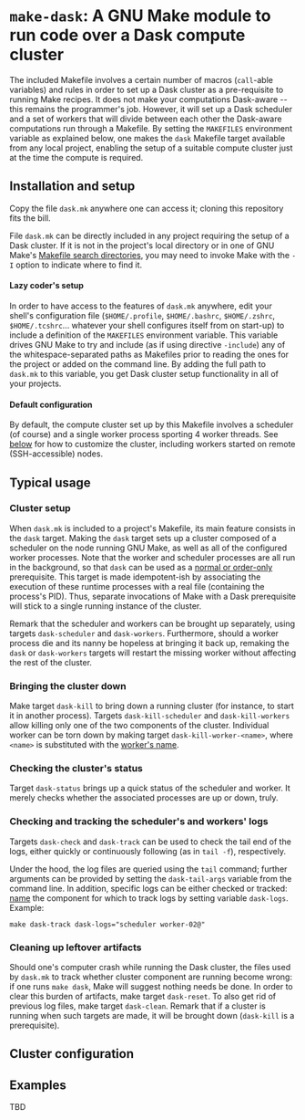 # `make-dask`: A GNU Make module to run code over a Dask compute cluster

The included Makefile involves a certain number of macros (`call`-able variables) and rules in order to set up a Dask
cluster as a pre-requisite to running Make recipes. It does not make your computations Dask-aware -- this remains the
programmer's job. However, it will set up a Dask scheduler and a set of workers that will divide between each other the
Dask-aware computations run through a Makefile. By setting the `MAKEFILES` environment variable as explained below, one
makes the `dask` Makefile target available from any local project, enabling the setup of a suitable compute cluster just
at the time the compute is required.

## Installation and setup

Copy the file `dask.mk` anywhere one can access it; cloning this repository fits the bill.

File `dask.mk` can be directly included in any project requiring the setup of a Dask cluster. If it is not in the
project's local directory or in one of GNU Make's
[Makefile search directories](https://www.gnu.org/software/make/manual/html_node/Include.html#Include), you may need to
invoke Make with the `-I` option to indicate where to find it.

#### Lazy coder's setup

In order to have access to the features of `dask.mk` anywhere, edit your shell's configuration file (`$HOME/.profile`,
`$HOME/.bashrc`, `$HOME/.zshrc`, `$HOME/.tcshrc`... whatever your shell configures itself from on start-up) to include a
definition of the `MAKEFILES` environment variable. This variable drives GNU Make to try and include (as if using
directive `-include`) any of the whitespace-separated paths as Makefiles prior to reading the ones for the project or
added on the command line. By adding the full path to `dask.mk` to this variable, you get Dask cluster setup
functionality in all of your projects.

#### Default configuration

By default, the compute cluster set up by this Makefile involves a scheduler (of course) and a single worker process
sporting 4 worker threads. See [below](#clusterconfig) for how to customize the cluster, including workers started on
remote (SSH-accessible) nodes.

## Typical usage

### Cluster setup

When `dask.mk` is included to a project's Makefile, its main feature consists in the `dask` target. Making the `dask`
target sets up a cluster composed of a scheduler on the node running GNU Make, as well as all of the configured worker
processes. Note that the worker and scheduler processes are all run in the background, so that `dask` can be used as a
[normal or order-only](https://www.gnu.org/software/make/manual/html_node/Prerequisite-Types.html#Prerequisite-Types)
prerequisite. This target is made idempotent-ish by associating the execution of these runtime processes with a real
file (containing the process's PID).  Thus, separate invocations of Make with a Dask prerequisite will stick to a single
running instance of the cluster.

Remark that the scheduler and workers can be brought up separately, using targets `dask-scheduler` and `dask-workers`.
Furthermore, should a worker process die and its nanny be hopeless at bringing it back up, remaking the `dask` or
`dask-workers` targets will restart the missing worker without affecting the rest of the cluster.

### Bringing the cluster down

Make target `dask-kill` to bring down a running cluster (for instance, to start it in another process). Targets
`dask-kill-scheduler` and `dask-kill-workers` allow killing only one of the two components of the cluster. Individual
worker can be torn down by making target `dask-kill-worker-<name>`, where `<name>` is substituted with the [worker's
name](#clusterconfig).

### Checking the cluster's status

Target `dask-status` brings up a quick status of the scheduler and worker. It merely checks whether the associated
processes are up or down, truly.

### Checking and tracking the scheduler's and workers' logs

Targets `dask-check` and `dask-track` can be used to check the tail end of the logs, either quickly or continuously
following (as in `tail -f`), respectively.

Under the hood, the log files are queried using the `tail` command; further arguments can be provided by setting the
`dask-tail-args` variable from the command line.  In addition, specific logs can be either checked or tracked:
[name](#clusterconfig) the component for which to track logs by setting variable `dask-logs`. Example:

```
make dask-track dask-logs="scheduler worker-02@"
```

### Cleaning up leftover artifacts

Should one's computer crash while running the Dask cluster, the files used by `dask.mk` to track whether cluster
component are running become wrong: if one runs `make dask`, Make will suggest nothing needs be done. In order to clear
this burden of artifacts, make target `dask-reset`. To also get rid of previous log files, make target `dask-clean`.
Remark that if a cluster is running when such targets are made, it will be brought down (`dask-kill` is a prerequisite).


## <a name="clusterconfig"></a>Cluster configuration


## Examples

TBD

